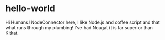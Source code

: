 # hello-world

Hi Humans!
NodeConnector here, I like Node.js and coffee script and that what runs through my plumbing!
I've had Nougat it is far superior than Kitkat.
